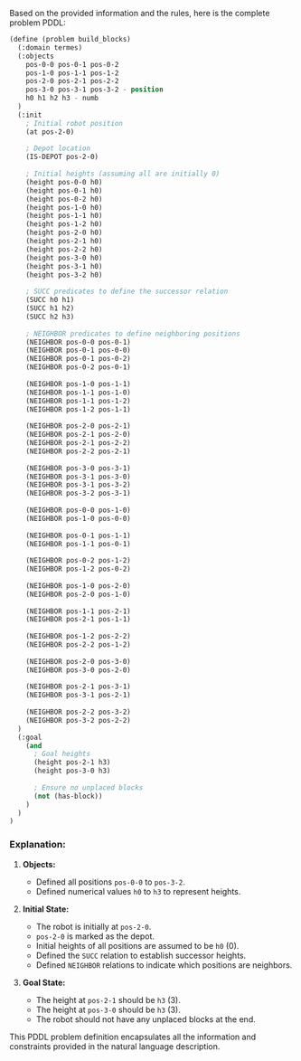 Based on the provided information and the rules, here is the complete problem PDDL:

```lisp
(define (problem build_blocks)
  (:domain termes)
  (:objects 
    pos-0-0 pos-0-1 pos-0-2 
    pos-1-0 pos-1-1 pos-1-2 
    pos-2-0 pos-2-1 pos-2-2 
    pos-3-0 pos-3-1 pos-3-2 - position
    h0 h1 h2 h3 - numb
  )
  (:init
    ; Initial robot position
    (at pos-2-0)
    
    ; Depot location
    (IS-DEPOT pos-2-0)
    
    ; Initial heights (assuming all are initially 0)
    (height pos-0-0 h0) 
    (height pos-0-1 h0)
    (height pos-0-2 h0)
    (height pos-1-0 h0)
    (height pos-1-1 h0)
    (height pos-1-2 h0)
    (height pos-2-0 h0)
    (height pos-2-1 h0)
    (height pos-2-2 h0)
    (height pos-3-0 h0)
    (height pos-3-1 h0)
    (height pos-3-2 h0)
    
    ; SUCC predicates to define the successor relation
    (SUCC h0 h1)
    (SUCC h1 h2)
    (SUCC h2 h3)
    
    ; NEIGHBOR predicates to define neighboring positions
    (NEIGHBOR pos-0-0 pos-0-1)
    (NEIGHBOR pos-0-1 pos-0-0)
    (NEIGHBOR pos-0-1 pos-0-2)
    (NEIGHBOR pos-0-2 pos-0-1)
    
    (NEIGHBOR pos-1-0 pos-1-1)
    (NEIGHBOR pos-1-1 pos-1-0)
    (NEIGHBOR pos-1-1 pos-1-2)
    (NEIGHBOR pos-1-2 pos-1-1)
    
    (NEIGHBOR pos-2-0 pos-2-1)
    (NEIGHBOR pos-2-1 pos-2-0)
    (NEIGHBOR pos-2-1 pos-2-2)
    (NEIGHBOR pos-2-2 pos-2-1)
    
    (NEIGHBOR pos-3-0 pos-3-1)
    (NEIGHBOR pos-3-1 pos-3-0)
    (NEIGHBOR pos-3-1 pos-3-2)
    (NEIGHBOR pos-3-2 pos-3-1)
    
    (NEIGHBOR pos-0-0 pos-1-0)
    (NEIGHBOR pos-1-0 pos-0-0)
    
    (NEIGHBOR pos-0-1 pos-1-1)
    (NEIGHBOR pos-1-1 pos-0-1)
    
    (NEIGHBOR pos-0-2 pos-1-2)
    (NEIGHBOR pos-1-2 pos-0-2)
    
    (NEIGHBOR pos-1-0 pos-2-0)
    (NEIGHBOR pos-2-0 pos-1-0)
    
    (NEIGHBOR pos-1-1 pos-2-1)
    (NEIGHBOR pos-2-1 pos-1-1)
    
    (NEIGHBOR pos-1-2 pos-2-2)
    (NEIGHBOR pos-2-2 pos-1-2)
    
    (NEIGHBOR pos-2-0 pos-3-0)
    (NEIGHBOR pos-3-0 pos-2-0)
    
    (NEIGHBOR pos-2-1 pos-3-1)
    (NEIGHBOR pos-3-1 pos-2-1)
    
    (NEIGHBOR pos-2-2 pos-3-2)
    (NEIGHBOR pos-3-2 pos-2-2)
  )
  (:goal
    (and
      ; Goal heights
      (height pos-2-1 h3)
      (height pos-3-0 h3)
      
      ; Ensure no unplaced blocks
      (not (has-block))
    )
  )
)
```

### Explanation:
1. **Objects:**
   - Defined all positions `pos-0-0` to `pos-3-2`.
   - Defined numerical values `h0` to `h3` to represent heights.

2. **Initial State:**
   - The robot is initially at `pos-2-0`.
   - `pos-2-0` is marked as the depot.
   - Initial heights of all positions are assumed to be `h0` (0).
   - Defined the `SUCC` relation to establish successor heights.
   - Defined `NEIGHBOR` relations to indicate which positions are neighbors.

3. **Goal State:**
   - The height at `pos-2-1` should be `h3` (3).
   - The height at `pos-3-0` should be `h3` (3).
   - The robot should not have any unplaced blocks at the end.

This PDDL problem definition encapsulates all the information and constraints provided in the natural language description.